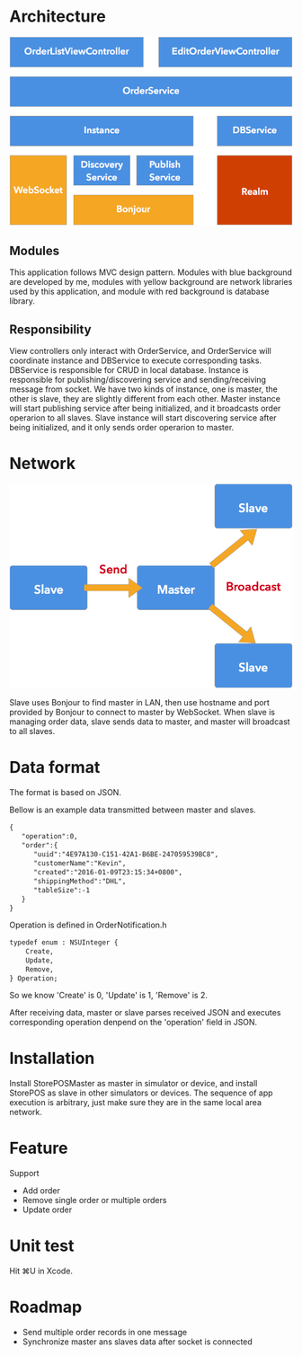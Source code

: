 # Architecture

![img](./Documentation/Architecture.png)

## Modules
This application follows MVC design pattern. Modules with blue background are developed by me, modules with yellow background are network libraries used by this application, and module with red background is  database library.

## Responsibility
View controllers only interact with OrderService, and OrderService will coordinate instance and DBService to execute corresponding tasks. DBService is responsible for CRUD in local database. Instance is responsible for publishing/discovering service and sending/receiving message from socket. We have two kinds of instance, one is master, the other is slave, they are slightly different from each other. Master instance will start publishing service after being initialized, and it broadcasts order operarion to all slaves. Slave instance will start discovering service after being initialized, and it only sends order operarion to master.

# Network
![img](./Documentation/Network.png)

Slave uses Bonjour to find master in LAN, then use hostname and port provided by Bonjour to connect to master by WebSocket. When slave is managing order data, 
slave sends data to master, and master will broadcast to all slaves.

# Data format
The format is based on JSON.

Bellow is an example data transmitted between master and slaves. 

```
{  
   "operation":0,
   "order":{  
      "uuid":"4E97A130-C151-42A1-B6BE-247059539BC8",
      "customerName":"Kevin",
      "created":"2016-01-09T23:15:34+0800",
      "shippingMethod":"DHL",
      "tableSize":-1
   }
}
```

Operation is defined in OrderNotification.h

```
typedef enum : NSUInteger {
    Create,
    Update,
    Remove,
} Operation;
```

So we know 'Create' is 0, 'Update' is 1, 'Remove' is 2.

After receiving data, master or slave parses received JSON and executes corresponding operation denpend on the 'operation' field in JSON.

# Installation
Install StorePOSMaster as master in simulator or device, and install StorePOS as slave in other simulators or devices. The sequence of app execution is arbitrary, just make sure they are in the same local area network.

# Feature
Support

* Add order
* Remove single order or multiple orders
* Update order

# Unit test
Hit ⌘U in Xcode.

# Roadmap

* Send multiple order records in one message
* Synchronize master ans slaves data after socket is connected